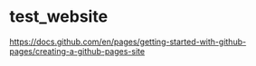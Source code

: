 # test_website
https://docs.github.com/en/pages/getting-started-with-github-pages/creating-a-github-pages-site
